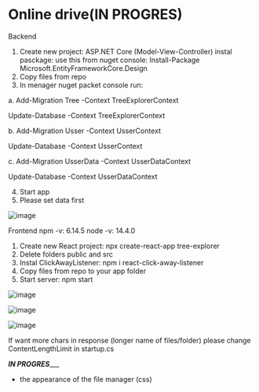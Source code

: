 # Online drive(IN PROGRES)

Backend
1. Create new project: ASP.NET Core (Model-View-Controller) instal pasckage: use this from nuget console: Install-Package Microsoft.EntityFrameworkCore.Design
2. Copy files from repo
3. In menager nuget packet console run: 

a.
Add-Migration Tree -Context TreeExplorerContext

Update-Database -Context TreeExplorerContext

b.
Add-Migration Usser -Context UsserContext

Update-Database -Context UsserContext

c.
Add-Migration UsserData -Context UsserDataContext

Update-Database -Context UsserDataContext

4. Start app
5. Please set data first

![image](https://user-images.githubusercontent.com/47826375/130889690-d0f1c302-386e-4d5b-a257-f1a44729659e.png)

Frontend
npm -v: 6.14.5
node -v: 14.4.0

1. Create new React project: npx create-react-app tree-explorer
2. Delete folders public and src
3. Instal ClickAwayListener: npm i react-click-away-listener
4. Copy files from repo to your app folder
5. Start server: npm start

![image](https://user-images.githubusercontent.com/47826375/130794215-999fd332-4780-4e29-8f4a-44a3448ef6eb.png)

![image](https://user-images.githubusercontent.com/47826375/130889397-b6e7950d-fee5-4c58-9230-dc5f38768ef1.png)

![image](https://user-images.githubusercontent.com/47826375/130889604-7aa99509-a9e0-496a-9d7c-e117027ffe7a.png)

If want more chars in response (longer name of files/folder) please change ContentLengthLimit in startup.cs 

_____________________IN PROGRES________________________

- the appearance of the file manager (css)



